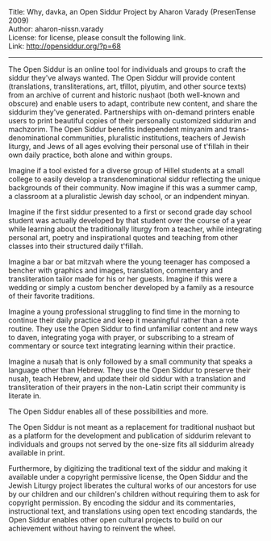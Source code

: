 <html>
<head></head>
<body>
Title: Why, davka, an Open Siddur Project by Aharon Varady (PresenTense 2009)<br />
Author: aharon-nissn.varady<br />
License: for license, please consult the following link.<br />
Link: <a href="http://opensiddur.org/?p=68">http://opensiddur.org/?p=68</a>
<p />
<hr />

The Open Siddur is an online tool for individuals and groups to craft the siddur they've always wanted. The Open Siddur will provide content (translations, transliterations, art, tfillot, piyutim, and other source texts) from an archive of current and historic nusḥaot (both well-known and obscure) and enable users to adapt, contribute new content, and share the siddurim they've generated. Partnerships with on-demand printers enable users to print beautiful copies of their personally customized siddurim and machzorim. The Open Siddur benefits independent minyanim and trans-denominational communities, pluralistic institutions, teachers of Jewish liturgy, and Jews of all ages evolving their personal use of t'fillah in their own daily practice, both alone and within groups.

Imagine if a tool existed for a diverse group of Hillel students at a small college to easily develop a transdenominational siddur reflecting the unique backgrounds of their community. Now imagine if this was a summer camp, a classroom at a pluralistic Jewish day school, or an indpendent minyan.

Imagine if the first siddur presented to a first or second grade day school student was actually developed by that student over the course of a year while learning about the traditionally liturgy from a teacher, while integrating personal art, poetry and inspirational quotes and teaching from other classes into their structured daily t'fillah.

Imagine a bar or bat mitzvah where the young teenager has composed a bencher with graphics and images, translation, commentary and transliteration tailor made for his or her guests. Imagine if this were a wedding or simply a custom bencher developed by a family as a resource of their favorite traditions.

Imagine a young professional struggling to find time in the morning to continue their daily practice and keep it meaningful rather than a rote routine. They use the Open Siddur to find unfamiliar content and new ways to daven, integrating yoga with prayer, or subscribing to a stream of commentary or source text integrating learning within their practice.

Imagine a nusaḥ that is only followed by a small community that speaks a language other than Hebrew. They use the Open Siddur to preserve their nusaḥ, teach Hebrew, and update their old siddur with a translation and transliteration of their prayers in the non-Latin script their community is literate in.

The Open Siddur enables all of these possibilities and more.

The Open Siddur is not meant as a replacement for traditional nusḥaot but as a platform for the development and publication of siddurim relevant to individuals and groups not served by the one-size fits all siddurim already available in print.

Furthermore, by digitizing the traditional text of the siddur and making it available under a copyright permissive license, the Open Siddur and the Jewish Liturgy project liberates the cultural works of our ancestors for use by our children and our children's children without requiring them to ask for copyright permission. By encoding the siddur and its commentaries, instructional text, and translations using open text encoding standards, the Open Siddur enables other open cultural projects to build on our achievement without having to reinvent the wheel.
</body>
</html>